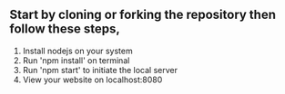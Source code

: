 ## Start by cloning or forking the repository then follow these steps,
1. Install nodejs on your system
2. Run 'npm install' on terminal
3. Run 'npm start' to initiate the local server
4. View your website on localhost:8080

